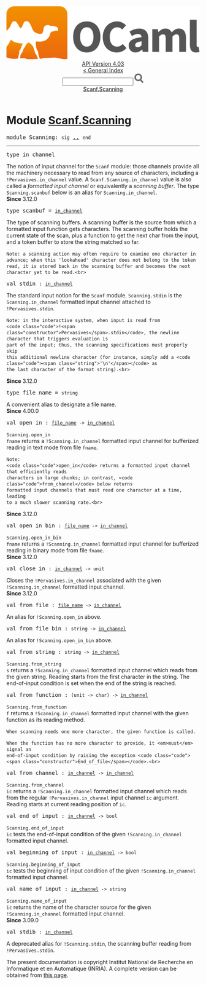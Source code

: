 <!-- ((! set title API !)) ((! set documentation !)) ((! set api !)) ((! set nobreadcrumb !)) -->
<div class="api"><header><nav class="toc brand"><a class="brand" href="https://ocaml.org/"><img src="colour-logo-gray.svg" class="svg" alt="OCaml"></a></nav><nav class="toc"><div class="toc_version"><a href="/docs" id="version-select">API Version 4.03</a></div><a href="index.html">&lt; General Index</a><div class="api_search"><input type="text" name="apisearch" id="api_search" oninput="mySearch(false);" onkeypress="this.oninput();" onclick="this.oninput();" onpaste="this.oninput();">
<img src="search_icon.svg" alt="Search" class="svg" onclick="mySearch(false)"></div>
<div id="search_results"></div><div class="toc_title"><a href="#top">Scanf.Scanning</a></div><ul></ul></nav></header>

<h1>Module <a href="type_Scanf.Scanning.html">Scanf.Scanning</a></h1>

<pre><span class="keyword">module</span> Scanning: <code class="code"><span class="keyword">sig</span></code> <a href="Scanf.Scanning.html">..</a> <code class="code"><span class="keyword">end</span></code></pre><hr width="100%">

<pre><span id="TYPEin_channel"><span class="keyword">type</span> <code class="type"></code>in_channel</span> </pre>
<div class="info ">
The notion of input channel for the <code class="code"><span class="constructor">Scanf</span></code> module:
   those channels provide all the machinery necessary to read from any source
   of characters, including a <code class="code">!<span class="constructor">Pervasives</span>.in_channel</code> value.
   A <code class="code"><span class="constructor">Scanf</span>.<span class="constructor">Scanning</span>.in_channel</code> value is also called a <i>formatted input
   channel</i> or equivalently a <i>scanning buffer</i>.
   The type <code class="code"><span class="constructor">Scanning</span>.scanbuf</code> below is an alias for <code class="code"><span class="constructor">Scanning</span>.in_channel</code>.<br>
<b>Since</b> 3.12.0<br>
</div>


<pre><span id="TYPEscanbuf"><span class="keyword">type</span> <code class="type"></code>scanbuf</span> = <code class="type"><a href="Scanf.Scanning.html#TYPEin_channel">in_channel</a></code> </pre>
<div class="info ">
The type of scanning buffers. A scanning buffer is the source from which a
    formatted input function gets characters. The scanning buffer holds the
    current state of the scan, plus a function to get the next char from the
    input, and a token buffer to store the string matched so far.
<p>

    Note: a scanning action may often require to examine one character in
    advance; when this 'lookahead' character does not belong to the token
    read, it is stored back in the scanning buffer and becomes the next
    character yet to be read.<br>
</p></div>


<pre><span id="VALstdin"><span class="keyword">val</span> stdin</span> : <code class="type"><a href="Scanf.Scanning.html#TYPEin_channel">in_channel</a></code></pre><div class="info ">
The standard input notion for the <code class="code"><span class="constructor">Scanf</span></code> module.
    <code class="code"><span class="constructor">Scanning</span>.stdin</code> is the <code class="code"><span class="constructor">Scanning</span>.in_channel</code> formatted input channel
    attached to <code class="code">!<span class="constructor">Pervasives</span>.stdin</code>.
<p>

    Note: in the interactive system, when input is read from
    <code class="code">!<span class="constructor">Pervasives</span>.stdin</code>, the newline character that triggers evaluation is
    part of the input; thus, the scanning specifications must properly skip
    this additional newline character (for instance, simply add a <code class="code"><span class="string">'\n'</span></code> as
    the last character of the format string).<br>
<b>Since</b> 3.12.0<br>
</p></div>

<pre><span id="TYPEfile_name"><span class="keyword">type</span> <code class="type"></code>file_name</span> = <code class="type">string</code> </pre>
<div class="info ">
A convenient alias to designate a file name.<br>
<b>Since</b> 4.00.0<br>
</div>


<pre><span id="VALopen_in"><span class="keyword">val</span> open_in</span> : <code class="type"><a href="Scanf.Scanning.html#TYPEfile_name">file_name</a> -&gt; <a href="Scanf.Scanning.html#TYPEin_channel">in_channel</a></code></pre><div class="info ">
<code class="code"><span class="constructor">Scanning</span>.open_in fname</code> returns a <code class="code">!<span class="constructor">Scanning</span>.in_channel</code> formatted input
    channel for bufferized reading in text mode from file <code class="code">fname</code>.
<p>

    Note:
    <code class="code">open_in</code> returns a formatted input channel that efficiently reads
    characters in large chunks; in contrast, <code class="code">from_channel</code> below returns
    formatted input channels that must read one character at a time, leading
    to a much slower scanning rate.<br>
<b>Since</b> 3.12.0<br>
</p></div>

<pre><span id="VALopen_in_bin"><span class="keyword">val</span> open_in_bin</span> : <code class="type"><a href="Scanf.Scanning.html#TYPEfile_name">file_name</a> -&gt; <a href="Scanf.Scanning.html#TYPEin_channel">in_channel</a></code></pre><div class="info ">
<code class="code"><span class="constructor">Scanning</span>.open_in_bin fname</code> returns a <code class="code">!<span class="constructor">Scanning</span>.in_channel</code> formatted
    input channel for bufferized reading in binary mode from file <code class="code">fname</code>.<br>
<b>Since</b> 3.12.0<br>
</div>

<pre><span id="VALclose_in"><span class="keyword">val</span> close_in</span> : <code class="type"><a href="Scanf.Scanning.html#TYPEin_channel">in_channel</a> -&gt; unit</code></pre><div class="info ">
Closes the <code class="code">!<span class="constructor">Pervasives</span>.in_channel</code> associated with the given
  <code class="code">!<span class="constructor">Scanning</span>.in_channel</code> formatted input channel.<br>
<b>Since</b> 3.12.0<br>
</div>

<pre><span id="VALfrom_file"><span class="keyword">val</span> from_file</span> : <code class="type"><a href="Scanf.Scanning.html#TYPEfile_name">file_name</a> -&gt; <a href="Scanf.Scanning.html#TYPEin_channel">in_channel</a></code></pre><div class="info ">
An alias for <code class="code">!<span class="constructor">Scanning</span>.open_in</code> above.<br>
</div>

<pre><span id="VALfrom_file_bin"><span class="keyword">val</span> from_file_bin</span> : <code class="type">string -&gt; <a href="Scanf.Scanning.html#TYPEin_channel">in_channel</a></code></pre><div class="info ">
An alias for <code class="code">!<span class="constructor">Scanning</span>.open_in_bin</code> above.<br>
</div>

<pre><span id="VALfrom_string"><span class="keyword">val</span> from_string</span> : <code class="type">string -&gt; <a href="Scanf.Scanning.html#TYPEin_channel">in_channel</a></code></pre><div class="info ">
<code class="code"><span class="constructor">Scanning</span>.from_string s</code> returns a <code class="code">!<span class="constructor">Scanning</span>.in_channel</code> formatted
    input channel which reads from the given string.
    Reading starts from the first character in the string.
    The end-of-input condition is set when the end of the string is reached.<br>
</div>

<pre><span id="VALfrom_function"><span class="keyword">val</span> from_function</span> : <code class="type">(unit -&gt; char) -&gt; <a href="Scanf.Scanning.html#TYPEin_channel">in_channel</a></code></pre><div class="info ">
<code class="code"><span class="constructor">Scanning</span>.from_function f</code> returns a <code class="code">!<span class="constructor">Scanning</span>.in_channel</code> formatted
    input channel with the given function as its reading method.
<p>

    When scanning needs one more character, the given function is called.
</p><p>

    When the function has no more character to provide, it <em>must</em> signal an
    end-of-input condition by raising the exception <code class="code"><span class="constructor">End_of_file</span></code>.<br>
</p></div>

<pre><span id="VALfrom_channel"><span class="keyword">val</span> from_channel</span> : <code class="type"><a href="Pervasives.html#TYPEin_channel">in_channel</a> -&gt; <a href="Scanf.Scanning.html#TYPEin_channel">in_channel</a></code></pre><div class="info ">
<code class="code"><span class="constructor">Scanning</span>.from_channel ic</code> returns a <code class="code">!<span class="constructor">Scanning</span>.in_channel</code> formatted
    input channel which reads from the regular <code class="code">!<span class="constructor">Pervasives</span>.in_channel</code> input
    channel <code class="code">ic</code> argument.
    Reading starts at current reading position of <code class="code">ic</code>.<br>
</div>

<pre><span id="VALend_of_input"><span class="keyword">val</span> end_of_input</span> : <code class="type"><a href="Scanf.Scanning.html#TYPEin_channel">in_channel</a> -&gt; bool</code></pre><div class="info ">
<code class="code"><span class="constructor">Scanning</span>.end_of_input ic</code> tests the end-of-input condition of the given
    <code class="code">!<span class="constructor">Scanning</span>.in_channel</code> formatted input channel.<br>
</div>

<pre><span id="VALbeginning_of_input"><span class="keyword">val</span> beginning_of_input</span> : <code class="type"><a href="Scanf.Scanning.html#TYPEin_channel">in_channel</a> -&gt; bool</code></pre><div class="info ">
<code class="code"><span class="constructor">Scanning</span>.beginning_of_input ic</code> tests the beginning of input condition
    of the given <code class="code">!<span class="constructor">Scanning</span>.in_channel</code> formatted input channel.<br>
</div>

<pre><span id="VALname_of_input"><span class="keyword">val</span> name_of_input</span> : <code class="type"><a href="Scanf.Scanning.html#TYPEin_channel">in_channel</a> -&gt; string</code></pre><div class="info ">
<code class="code"><span class="constructor">Scanning</span>.name_of_input ic</code> returns the name of the character source
    for the given <code class="code">!<span class="constructor">Scanning</span>.in_channel</code> formatted input channel.<br>
<b>Since</b> 3.09.0<br>
</div>

<pre><span id="VALstdib"><span class="keyword">val</span> stdib</span> : <code class="type"><a href="Scanf.Scanning.html#TYPEin_channel">in_channel</a></code></pre><div class="info ">
A deprecated alias for <code class="code">!<span class="constructor">Scanning</span>.stdin</code>, the scanning buffer reading from
    <code class="code">!<span class="constructor">Pervasives</span>.stdin</code>.<br>
</div>
<div class="copyright">The present documentation is copyright Institut National de Recherche en Informatique et en Automatique (INRIA). A complete version can be obtained from <a href="http://caml.inria.fr/pub/docs/manual-ocaml/">this page</a>.</div></div>